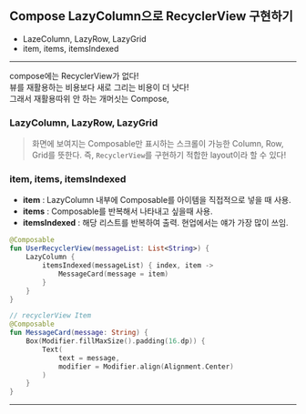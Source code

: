 
## Compose LazyColumn으로 RecyclerView 구현하기

- LazeColumn, LazyRow, LazyGrid
- item, items, itemsIndexed

---

compose에는 RecyclerView가 없다!  
뷰를 재활용하는 비용보다 새로 그리는 비용이 더 낫다!  
그래서 재활용따위 안 하는 개머싯는 Compose, 

### LazyColumn, LazyRow, LazyGrid

> 화면에 보여지는 Composable만 표시하는 스크롤이 가능한 Column, Row, Grid를 뜻한다.
> 즉, `RecyclerView`를 구현하기 적합한 layout이라 할 수 있다!

### item, items, itemsIndexed

- **item** : LazyColumn 내부에 Composable를 아이템을 직접적으로 넣을 때 사용.
- **items** : Composable를 반복해서 나타내고 싶을때 사용.
- **itemsIndexed** : 해당 리스트를 반복하여 출력. 현업에서는 얘가 가장 많이 쓰임.


```kotlin
@Composable
fun UserRecyclerView(messageList: List<String>) {
    LazyColumn {
        itemsIndexed(messageList) { index, item ->
            MessageCard(message = item)
        }
    }
}

// recyclerView Item
@Composable
fun MessageCard(message: String) {
    Box(Modifier.fillMaxSize().padding(16.dp)) {
        Text(
            text = message,
            modifier = Modifier.align(Alignment.Center)
        )
    }
}
```



---